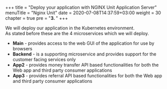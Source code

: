 +++
title = "Deploy your application with NGINX Unit Application Server"
menuTitle = "Nginx Unit"
date = 2020-07-08T14:37:59+03:00
weight = 30
chapter = true
pre = "<b>3. </b>"
+++

We will deploy our application in the Kubernetes environment.  
As stated before these are the 4 microservices which we will deploy.
- **Main** - provides access to the web GUI of the application for use by browsers
- **Backend** - is a supporting microservice and provides support for the customer facing services only
- **App2** - provides money transfer API based functionalities for both the Web app and third party consumer applications
- **App3** - provides referral API based functionalities for both the Web app and third party consumer applications